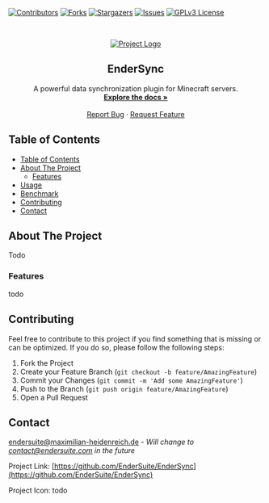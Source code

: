 <!-- PROJECT SHIELDS -->
<!--
*** I'm using markdown "reference style" links for readability.
*** Reference links are enclosed in brackets [ ] instead of parentheses ( ).
*** See the bottom of this document for the declaration of the reference variables
*** for contributors-url, forks-url, etc. This is an optional, concise syntax you may use.
*** https://www.markdownguide.org/basic-syntax/#reference-style-links
-->
[![Contributors][contributors-shield]][contributors-url]
[![Forks][forks-shield]][forks-url]
[![Stargazers][stars-shield]][stars-url]
[![Issues][issues-shield]][issues-url]
[![GPLv3 License][license-shield]][license-url]

<!-- MARKDOWN LINKS & IMAGES -->
<!-- https://www.markdownguide.org/basic-syntax/#reference-style-links -->
[contributors-shield]: https://img.shields.io/github/contributors/EnderSuite/EnderSync.svg?style=flat-square
[contributors-url]: https://github.com/EnderSuite/EnderSync/graphs/contributors
[forks-shield]: https://img.shields.io/github/forks/EnderSuite/EnderSync?style=flat-square
[forks-url]: https://github.com/EnderSuite/EnderSync/network
[stars-shield]: https://img.shields.io/github/stars/EnderSuite/EnderSync?style=flat-square
[stars-url]: https://github.com/EnderSuite/EnderSync/stargazers
[issues-shield]: https://img.shields.io/github/issues/EnderSuite/EnderSync?style=flat-square
[issues-url]: https://github.com/EnderSuite/EnderSync/issues
[license-shield]: https://img.shields.io/github/license/EnderSuite/EnderSync?style=flat-square
[license-url]: https://github.com/EnderSuite/EnderSync/blob/master/LICENSE

<!-- PROJECT HEADER -->
<br />
<p align="center">
  <a href="https://github.com/EnderSuite/EnderSync">
    <img src="" alt="Project Logo" >
  </a>

<h2 align="center">EnderSync</h2>

  <p align="center">
    A powerful data synchronization plugin for Minecraft servers.
    <br>
    <a href="#"><strong>Explore the docs »</strong></a>
    <br />
    <br />
    <a href="https://github.com/EnderSuite/EnderSync/issues">Report Bug</a>
    ·
    <a href="https://github.com/EnderSuite/EnderSync/issues">Request Feature</a>
  </p>
</p>

<!-- TABLE OF CONTENTS -->
## Table of Contents

- [Table of Contents](#table-of-contents)
- [About The Project](#about-the-project)
    - [Features](#features)
- [Usage](#usage)
- [Benchmark](#benchmark)
- [Contributing](#contributing)
- [Contact](#contact)

<!-- ABOUT THE PROJECT -->
## About The Project

Todo

### Features

todo



<!-- CONTRIBUTING -->
## Contributing

Feel free to contribute to this project if you find something that is missing or can be optimized.
If you do so, please follow the following steps:

1. Fork the Project
2. Create your Feature Branch (`git checkout -b feature/AmazingFeature`)
3. Commit your Changes (`git commit -m 'Add some AmazingFeature'`)
4. Push to the Branch (`git push origin feature/AmazingFeature`)
5. Open a Pull Request


<!-- CONTACT -->
## Contact

endersuite@maximilian-heidenreich.de - *Will change to contact@endersuite.com in the future*

Project Link: [https://github.com/EnderSuite/EnderSync](https://github.com/EnderSuite/EnderSync)

Project Icon: todo
